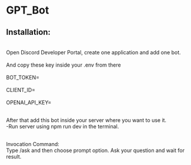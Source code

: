 <h1>GPT_Bot</h1>

<h2>Installation:</h2>
<br>Open Discord Developer Portal, create one application and add one bot. </br>
<br>And copy these key inside your .env from there</br>
<list><br>BOT_TOKEN=<BOT_TOKEN></br>
<br>CLIENT_ID=<CLIENT_ID></br>
<br>OPENAI_API_KEY=<OPENAI_API_KEY></br></list>
  
<br>After that add this bot inside your server where you want to use it.</br>
-Run server using npm run dev in the terminal.


<br>Invocation Command:</br>
Type /ask and then choose prompt option. Ask your question and wait for result.
